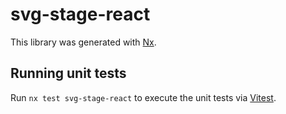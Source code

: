 # svg-stage-react

This library was generated with [Nx](https://nx.dev).

## Running unit tests

Run `nx test svg-stage-react` to execute the unit tests via [Vitest](https://vitest.dev/).
